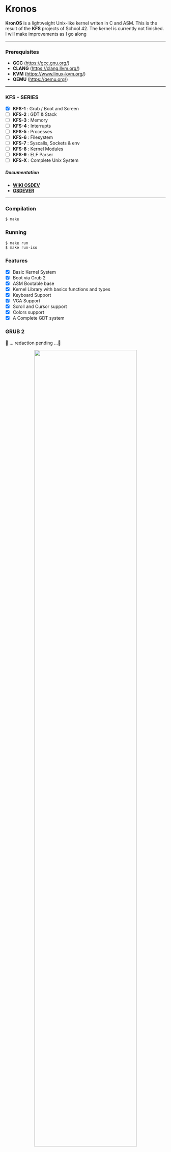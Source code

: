 <!-- <center>
<img
    style="display: block; margin-left: none; margin-right: none; width: 75%"
    src="assets/KronOS-Logo.png"
img/>
</center> -->

# Kronos

<strong>KronOS</strong> is a lightweight Unix-like kernel writen in C and ASM.
This is the result of the <strong>KFS</strong> projects of School 42.
The kernel is currently not finished. I will make improvements as I go along

---

### Prerequisites

* <strong>GCC</strong> (https://gcc.gnu.org/)
* <strong>CLANG</strong> (https://clang.llvm.org/)
* <strong>KVM</strong> (https://www.linux-kvm.org/)
* <strong>QEMU</strong> (https://qemu.org/)

---

### KFS - SERIES

- [x] <strong>KFS-1</strong> : Grub / Boot and Screen
- [ ] <strong>KFS-2</strong> : GDT & Stack
- [ ] <strong>KFS-3</strong> : Memory
- [ ] <strong>KFS-4</strong> : Interrupts
- [ ] <strong>KFS-5</strong> : Processes
- [ ] <strong>KFS-6</strong> : Filesystem
- [ ] <strong>KFS-7</strong> : Syscalls, Sockets & env
- [ ] <strong>KFS-8</strong> : Kernel Modules
- [ ] <strong>KFS-9</strong> : ELF Parser
- [ ] <strong>KFS-X</strong> : Complete Unix System

##### Documentation

- <strong>[WIKI OSDEV](https://wiki.osdev.org/Expanded_Main_Page)</strong>
- <strong>[OSDEVER](http://www.osdever.net/bkerndev/Docs/title.htm)</strong>

---

### Compilation

```bash
$ make
```

### Running

```bash
$ make run
$ make run-iso
```

### Features

- [x] Basic Kernel System
- [x] Boot via Grub 2
- [x] ASM Bootable base
- [x] Kernel Library with basics functions and types 
- [x] Keyboard Support
- [x] VGA Support
- [x] Scroll and Cursor support
- [x] Colors support
- [x] A Complete GDT system

### GRUB 2

🚧 ... redaction pending ...🚧
<p align="center">
<kbd>
<img src="https://user-images.githubusercontent.com/66129673/176182052-630d5111-d968-4858-b01f-0a9beee57b4a.png" width="80%"></img>
</kbd>
</p>

### The KERNEL itself

🚧 ... redaction pending ...🚧
<p align="center">
<kbd>
<img src="https://user-images.githubusercontent.com/66129673/176182166-39fc1c60-7502-4f3a-878e-e8c7e3babe74.png" width="80%"></img>
</kbd>
</p>

